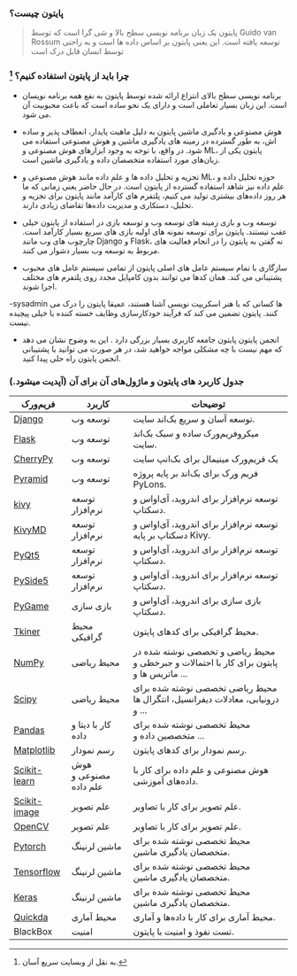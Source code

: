 ### پایتون چیست؟
> پایتون یک زبان برنامه نویسی سطح بالا و شی گرا است که توسط Guido van Rossum توسعه یافته است. این یعنی پایتون بر اساس داده ها است و به راحتی توسط انسان قابل درک است

###  چرا باید از پایتون استفاده کنیم؟ [^1]
- برنامه نویسی  سطح بالای انتزاع ارائه شده توسط پایتون به نفع همه برنامه نویسان است. این زبان بسیار تعاملی است و دارای یک نحو ساده است که باعث محبوبیت آن می شود.

- هوش مصنوعی و یادگیری ماشین  پایتون به دلیل ماهیت پایدار، انعطاف ‌پذیر و ساده‌ اش، به‌ طور گسترده در زمینه‌ های یادگیری ماشین و هوش مصنوعی استفاده می‌ شود. در واقع، با توجه به وجود ابزارهای هوش مصنوعی و ML، پایتون یکی از زبان‌های مورد استفاده متخصصان داده‌ و یادگیری ماشین است.

- تجزیه و تحلیل داده ها و علم داده  مانند هوش مصنوعی و ML، حوزه تحلیل داده و علم داده نیز شاهد استفاده گسترده از پایتون است. در حال حاضر یعنی زمانی که ما هر روز داده‌های بیشتری تولید می ‌کنیم، پلتفرم‌ های کارآمد مانند پایتون برای تجزیه و تحلیل، دستکاری و مدیریت داده‌ها تقاضای زیادی دارند.

- توسعه وب و بازی  زمینه های توسعه وب و توسعه بازی در استفاده از پایتون خیلی عقب نیستند. پایتون برای توسعه نمونه های اولیه بازی های سریع بسیار کارآمد است. چارچوب های وب مانند Django و Flask، نه گفتن به پایتون را در انجام فعالیت های مربوط به توسعه وب بسیار دشوار می کنند.

- سازگاری با تمام سیستم عامل های اصلی  پایتون از تمامی سیستم عامل های محبوب پشتیبانی می کند. همان کدها می توانند بدون کامپایل مجدد روی پلتفرم های مختلف اجرا شوند.

-sysadmin ها  کسانی که با هنر اسکریپت نویسی آشنا هستند، عمیقا پایتون را درک می کنند. پایتون تضمین می کند که فرآیند خودکارسازی وظایف خسته کننده یا خیلی پیچیده نیست.

- انجمن پایتون  پایتون جامعه کاربری بسیار بزرگی دارد . این به وضوح نشان می دهد که مهم نیست با چه مشکلی مواجه خواهید شد، در هر صورت می توانید با پشتیبانی انجمن پایتون راه حلی پیدا کنید.

[^1]: به نقل از وبسایت سریع آسان.
### جدول کاربرد های پایتون و ماژول‌های آن برای آن (آپدیت میشود.)
| فریم‌ورک | کاربرد | توضیحات |
| ------ | ------ | ------ |
| [Django](https://www.djangoproject.com/) | توسعه وب | توسعه آسان و سریع بک‌اند سایت. |
| [Flask](https://flask.palletsprojects.com/) | توسعه وب | میکروفریم‌ورک ساده و سبک بک‌اند سایت.
| [CherryPy](https://docs.cherrypy.dev/en/latest/index.html) | توسعه وب | یک فریم‌ورک مینیمال برای بک‌انپ سایت
| [Pyramid](https://docs.pylonsproject.org/projects/pyramid/en/latest/index.html) | توسعه وب | فریم ورک برای بک‌اند بر پایه پروژه PyLons. |
| [kivy](https://kivy.org/) | توسعه نرم‌افزار | توسعه نرم‌افزار برای اندروید، آی‌او‌اس و دسکتاپ. |
| [KivyMD](https://kivymd.readthedocs.io/en/latest/) | توسعه نرم‌افزار | توسعه نرم‌افزار برای اندروید، آی‌او‌اس و دسکتاپ بر پایه Kivy. |
| [PyQt5](https://www.riverbankcomputing.com/software/pyqt/intro) | توسعه نرم‌افزار | توسعه نرم‌افزار برای اندروید، آی‌او‌اس و دسکتاپ. |
| [PySide5](https://www.pyside.org/docs/pyside-docs-en/latest/index.html) | توسعه نرم‌افزار | توسعه نرم‌افزار برای اندروید، آی‌او‌اس و دسکتاپ. |
| [PyGame](https://www.pygame.org/) | بازی سازی | بازی سازی برای اندروید، آی‌او‌اس و دسکتاپ. |
| [Tkiner](https://docs.python.org/3/library/tkinter.html) | محیط گرافیکی | محیط گرافیکی برای کد‌های پایتون. |
| [NumPy](https://www.numpy.org/) | محیط ریاضی | محیط ریاضی و تخصصی نوشته شده در پایتون برای کار با احتمالات و جبرخطی و ماتریس ها و ...|
| [Scipy](https://scipy.org/)| محیط ریاضی | محیط ریاضی تخصصی نوشته شده برای درونیابی، معادلات دیفرانسیل، انتگرال ها و ...|
| [Pandas](https://pandas.pydata.org/) | کار با دیتا و داده | محیط تخصصی نوشته شده برای متخصصین داده و ...|
| [Matplotlib](https://matplotlib.org/) | رسم نمودار | رسم نمودار برای کد‌های پایتون. |
| [Scikit-learn](https://scikit-learn.org/) | هوش مصنوعی و علم داده | هوش مصنوعی و علم داده برای کار با داده‌های آموزشی. |
| [Scikit-image](https://scikit-image.org/) | علم تصویر | علم تصویر برای کار با تصاویر. |
| [OpenCV](https://opencv.org/) | علم تصویر | علم تصویر برای کار با تصاویر. |
| [Pytorch](https://pytorch.org/) | ماشین لرنینگ| محیط تخصصی نوشته شده برای متخصصان یادگیری ماشین. |
| [Tensorflow](https://www.tensorflow.org/) | ماشین لرنینگ| محیط تخصصی نوشته شده برای متخصصان یادگیری ماشین. |
| [Keras](https://keras.io/) | ماشین لرنینگ| محیط تخصصی نوشته شده برای متخصصان یادگیری ماشین. |
| [Quickda](https://analyticsindiamag.com/hands-on-tutorial-on-quickda-for-data-analysis-and-cleaning/#:~:text=QuickDA%20is%20an%20open%2Dsource,Data%20Visualisation%20using%20QuickDA) | محیط آماری | محیط آماری برای کار با داده‌ها و آماری. |
| BlackBox | امنیت | تست نفوذ و امنیت با پایتون.
